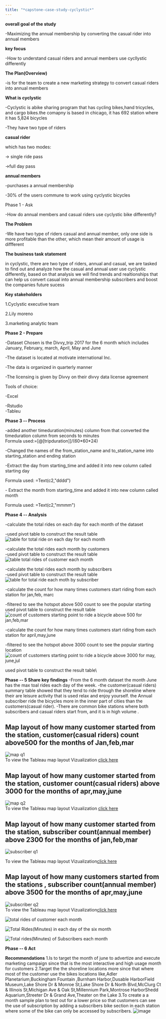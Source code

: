 ```yaml
---
title: "*capstone-case-study-cyclystic*"
---
```


**overall goal of the study**

-Maximizing the annual membership by converting the casual rider into
annual members

**key focus**

-How to understand casual riders and annual members use cycllystic
differently

**The Plan(Overview)**

-is for the team to create a new marketing strategy to convert casual
riders into annual members

**What is cyclystic**

-Cyclystic is abike sharing program that has cycling bikes,hand
tricycles, and cargo bikes.the comapny is based in chicago, it has 692
station where it has 5,824 bicycles

-They have two type of riders

**casual rider**

which has two modes:

-\> single ride pass

-\>full day pass

**annual members**

-purchases a annual membership

-30% of the users commune to work using cyclystic bicycles

Phase 1 - Ask

-How do annual members and casual riders use cyclystic bike differently?

**The Problem**

-We have two type of riders casual and annual member, only one side is
more profitable than the other, which mean their amount of usage is
diffferent

**The business task statement**

in cyclystic, there are two type of riders, annual and casual, we are
tasked to find out and analyze how the casual and annual user use
cyclystic differently, based on that analysis we will find trends and
realtionships that can help us convert casual into annual membership
subscribers and boost the companies future sucess

**Key stakeholders**

1.Cyclystic executive team

2.Lily moreno

3.marketing analytic team

**Phase 2 - Prepare**

-Dataset Chosen is the Divvy_trip 2017 for the 6 month which includes
January, February, march, April, May and June

-The dataset is located at motivate international Inc.

-The data is organized in quarterly manner

-The licensing is given by Divvy on their divvy data license agreement

Tools of choice:

-Excel

-Rstudio\
-Tableu

**Phase 3 -- Process**

-added another timeduration(minutes) column from that converted the
timeduration column from seconds to minutes\
Formula used:=\[@\[tripduration\]\]/(60\*60\*24)

-Changed the names of the from_station_name and to_station_name into
starting_station and ending station

-Extract the day from starting_time and added it into new column called
starting day

Formula used: =Text(c2,"dddd")

\- Extract the month from starting_time and added it into new column
called month

Formula used: =Text(c2,"mmmm")

**Phase 4 -- Analysis**

-calculate the total rides on each day for each month of the dataset

-used pivot table to construct the result table\
![table  for total ride on each day for each month](https://github.com/NEB73/capstone-case-study-cyclystic/assets/151795453/60b840d8-453f-406e-81b4-315b83a542a1)


-calculate the total rides each month by customers\
-used pivot table to construct the result table\
![table total rides of customer each month](https://github.com/NEB73/capstone-case-study-cyclystic/assets/151795453/7c79c16d-5b67-4df3-8a65-73c698944af9)


-calculate the total rides each month by subscribers\
-used pivot table to construct the result table\
![table for total ride each moth by subscriber](https://github.com/NEB73/capstone-case-study-cyclystic/assets/151795453/bfd77324-6e2d-4a67-859c-d5915ca74f44)


-calculate the count for how many times customers start riding from each
station for jan,feb, marc

-filtered to see the hotspot above 500 count to see the popular starting
used pivot table to construct the result table\
![count of customers starting point to ride a bicycle above 500 for jan,feb,mar](https://github.com/NEB73/capstone-case-study-cyclystic/assets/151795453/88355168-3ac3-431a-8567-148e65c87ce4)


-calculate the count for how many times customers start riding from each
station for april,may,june

-filtered to see the hotspot above 3000 count to see the popular
starting location
![count of customers starting point to ride a bicycle above 3000 for may, june,jul](https://github.com/NEB73/capstone-case-study-cyclystic/assets/151795453/f775f738-fa9a-45c0-8859-d689a51e7e2d)

used pivot table to construct the result table\


**Phase -- 5 Share**
**key findings**
-From the 6 month dataset the month June has the max toal rides each day of the week.
-the customer(casual riders) summary table showed that they tend to ride through the shoreline where their are leisure activity that is used  relax and enjoy yourself.
the Annual subscriber ride the bicycles more in the inner part of cities than the customers(casual rider).
-There are common bike stations where both subscribers and casual riders start from, and it is in high volume .

## Map layout of how many customer started from the station, customer(casual riders) count above500 for the months of Jan,feb,mar <br>

![map q1](https://github.com/NEB73/capstone-case-study-cyclystic/assets/151795453/b6fd2b15-9fda-4e2e-8048-8cd11925d4da) <br>
To view the Tableau map layout Vizualization <a href="https://public.tableau.com/app/profile/nebyou.daniel/viz/howmanycustomerstartedfromstartstateionabove500q1/Sheet1?publish=yes">click here</a>

## Map layout of how many customer started from the station, customer count(casual riders) above 3000 for the months of apr,may,june

![map q2](https://github.com/NEB73/capstone-case-study-cyclystic/assets/151795453/fd00c818-18da-4872-8a93-78c2989b5bcb) <br>
To view the Tableau map layout Vizualization <a href="https://public.tableau.com/app/profile/nebyou.daniel/viz/customeronstartlocationabove3000/Sheet1?publish=yes">click here</a>

## Map layout of how many customer started from the station, subscriber count(annual member) above 2300 for the months of jan,feb,mar

![subscriber q1](https://github.com/NEB73/capstone-case-study-cyclystic/assets/151795453/29c8520a-3340-43ea-a16c-fa84851d07c4)<br>

To view the Tableau map layout Vizualization<a href="https://public.tableau.com/app/profile/nebyou.daniel/viz/howmanysubscribersstartedfromthatstationabove2300countformonthofjanfebmar/Sheet1?publish=yes">click here</a>
## Map layout of how many customers started from the stations , subscriber count(annual member) above 3500 for the months of apr,may,june 

![subscriber q2](https://github.com/NEB73/capstone-case-study-cyclystic/assets/151795453/ca5944ed-a3c4-4b6e-9da4-885cb4b515d0) <br>
To view the Tableau map layout Vizualization<a href="https://public.tableau.com/app/profile/nebyou.daniel/viz/howmanycustomersstartfromthatstationcountabove3500formonthofaprilmayjune/Sheet1?publish=yes">click here</a>



![total rides of customer each month](https://github.com/NEB73/capstone-case-study-cyclystic/assets/151795453/85b3cdaf-508e-456e-9369-90860e68fdfb)

![Total Rides(Minutes) in each day of the six month](https://github.com/NEB73/capstone-case-study-cyclystic/assets/151795453/87275f38-ce7f-4f38-bfe7-cfca87c858d7)

![Total rides(Minutes) of Subscribers each month](https://github.com/NEB73/capstone-case-study-cyclystic/assets/151795453/c015a5d8-899d-4ef6-80da-39b6df12cc36)


**Phase -- 6 Act**

**Recommendations**
1.Is to target the month of june to advertize and execute marketing campaign since that is the most interactive and high usage month for customers
2.Target the the shoreline locations more since that where most of the customer use the bikes locations like,Adler Planetarium,Buckingham Fountain
,Burnham Harbor,Dusable HarborField Museum,Lake Shore Dr & Monroe St,Lake Shore Dr & North Blvd,McClurg Ct & Illinois St,Michigan Ave & Oak St,Millennium Park,Montrose HarborShedd Aquarium,Streeter Dr & Grand Ave,Theater on the Lake
3.To create a a month sample plan to test out for a lower price so that customers can see the use of subscription by adding a subscribers bike section in each station where some of the bike can only be accessed by subscribers.
![image](https://github.com/NEB73/capstone-case-study-cyclystic/assets/151795453/8dec7c10-01ed-4ca7-adaa-d5f4e4d193d7)

